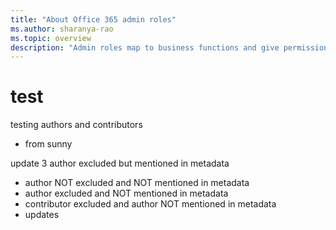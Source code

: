 ```yaml
---
title: "About Office 365 admin roles"
ms.author: sharanya-rao
ms.topic: overview
description: "Admin roles map to business functions and give permissions to do specific tasks in the admin center. For example, the Service admin opens support tickets with Microsoft.."
---
```


# test
testing authors and contributors

+ from sunny

update 3
author excluded but mentioned in metadata

+ author NOT excluded and NOT mentioned in metadata
+ author excluded and NOT mentioned in metadata
+ contributor excluded and author NOT mentioned in metadata
+ updates

